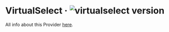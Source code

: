 # VirtualSelect · ![virtualselect version](https://img.shields.io/badge/version-v1.0.46-informational)

All info about this Provider <a href="https://sa-si-dev.github.io/virtual-select/#/">here</a>.
